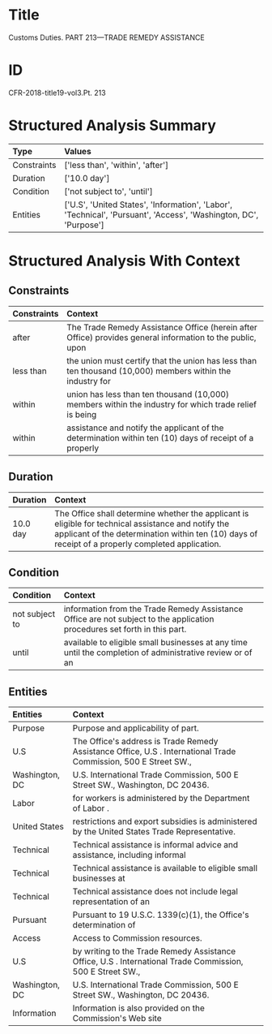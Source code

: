 # Title

 Customs Duties. PART 213—TRADE REMEDY ASSISTANCE


# ID

 CFR-2018-title19-vol3.Pt. 213


# Structured Analysis Summary

| Type        | Values                                                                                                           |
|:------------|:-----------------------------------------------------------------------------------------------------------------|
| Constraints | ['less than', 'within', 'after']                                                                                 |
| Duration    | ['10.0 day']                                                                                                     |
| Condition   | ['not subject to', 'until']                                                                                      |
| Entities    | ['U.S', 'United States', 'Information', 'Labor', 'Technical', 'Pursuant', 'Access', 'Washington, DC', 'Purpose'] |


# Structured Analysis With Context

 


## Constraints

| Constraints   | Context                                                                                                   |
|:--------------|:----------------------------------------------------------------------------------------------------------|
| after         | The Trade Remedy Assistance Office (herein after Office) provides general information to the public, upon |
| less than     | the union must certify that the union has less than ten thousand (10,000) members within the industry for |
| within        | union has less than ten thousand (10,000) members within the industry for which trade relief is being     |
| within        | assistance and notify the applicant of the determination within ten (10) days of receipt of a properly    |


## Duration

| Duration   | Context                                                                                                                                                                                                  |
|:-----------|:---------------------------------------------------------------------------------------------------------------------------------------------------------------------------------------------------------|
| 10.0 day   | The Office shall determine whether the applicant is eligible for technical assistance and notify the applicant of the determination within ten (10) days of receipt of a properly completed application. |


## Condition

| Condition      | Context                                                                                                                    |
|:---------------|:---------------------------------------------------------------------------------------------------------------------------|
| not subject to | information from the Trade Remedy Assistance Office are not subject to  the application procedures set forth in this part. |
| until          | available to eligible small businesses at any time until the completion of administrative review or of an                  |


## Entities

| Entities       | Context                                                                                                          |
|:---------------|:-----------------------------------------------------------------------------------------------------------------|
| Purpose        | Purpose  and applicability of part.                                                                              |
| U.S            | The Office's address is Trade Remedy Assistance Office,  U.S . International Trade Commission, 500 E Street SW., |
| Washington, DC | U.S. International Trade Commission, 500 E Street SW., Washington, DC  20436.                                    |
| Labor          | for workers is administered by the Department of Labor .                                                         |
| United States  | restrictions and export subsidies is administered by the United States  Trade Representative.                    |
| Technical      | Technical assistance is informal advice and assistance, including informal                                       |
| Technical      | Technical assistance is available to eligible small businesses at                                                |
| Technical      | Technical assistance does not include legal representation of an                                                 |
| Pursuant       | Pursuant to 19 U.S.C. 1339(c)(1), the Office's determination of                                                  |
| Access         | Access  to Commission resources.                                                                                 |
| U.S            | by writing to the Trade Remedy Assistance Office, U.S . International Trade Commission, 500 E Street SW.,        |
| Washington, DC | U.S. International Trade Commission, 500 E Street SW., Washington, DC  20436.                                    |
| Information    | Information is also provided on the Commission's Web site                                                        |



